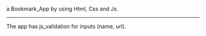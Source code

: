 a Bookmark_App by using Html, Css and Js.

----------------------------------------

The app has js_validation for inputs (name, url).
